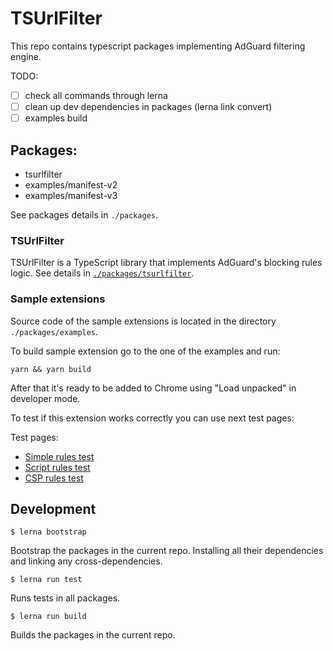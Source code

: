 # TSUrlFilter

This repo contains typescript packages implementing AdGuard filtering engine.

TODO:
- [ ] check all commands through lerna
- [ ] clean up dev dependencies in packages (lerna link convert)
- [ ] examples build

## Packages:

- tsurlfilter
- examples/manifest-v2
- examples/manifest-v3

See packages details in `./packages`.

### TSUrlFilter

TSUrlFilter is a TypeScript library that implements AdGuard's blocking rules logic.
See details in [`./packages/tsurlfilter`](/packages/tsurlfilter/README.md).

### Sample extensions

Source code of the sample extensions is located in the directory `./packages/examples`.

To build sample extension go to the one of the examples and run:
```
yarn && yarn build
```

After that it's ready to be added to Chrome using "Load unpacked" in developer mode.

To test if this extension works correctly you can use next test pages:

Test pages:
-   [Simple rules test](http://testcases.adguard.com/Filters/simple-rules/test-simple-rules.html)
-   [Script rules test](http://testcases.adguard.com/Filters/script-rules/test-script-rules.html)
-   [CSP rules test](http://testcases.adguard.com/Filters/csp-rules/test-csp-rules.html)


## Development

```
$ lerna bootstrap
```

Bootstrap the packages in the current repo. Installing all their dependencies and linking any cross-dependencies.

```
$ lerna run test
```

Runs tests in all packages.

```
$ lerna run build
```

Builds the packages in the current repo.
